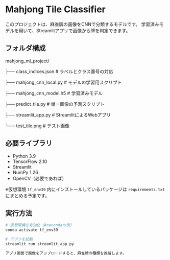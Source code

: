# Mahjong Tile Classifier

このプロジェクトは、麻雀牌の画像をCNNで分類するモデルです。
学習済みモデルを用いて、Streamlitアプリで画像から牌を判定できます。

## フォルダ構成

mahjong_ml_project/

├── class_indices.json # ラベルとクラス番号の対応

├── mahjong_cnn_local.py # モデルの学習用スクリプト

├── mahjong_cnn_model.h5 # 学習済みモデル

├── predict_tile.py # 単一画像の予測スクリプト

├── streamlit_app.py # StreamlitによるWebアプリ

└── test_tile.png # テスト画像



## 必要ライブラリ

- Python 3.9
- TensorFlow 2.10
- Streamlit
- NumPy 1.26
- OpenCV（必要であれば）

※仮想環境 `tf_env39` 内にインストールしているパッケージは `requirements.txt` にまとめる予定です。

## 実行方法

```bash
# 仮想環境を有効化（Anacondaの例）
conda activate tf_env39

# アプリを起動
streamlit run streamlit_app.py

アプリ画面で画像をアップロードすると、麻雀牌の種類を推論します。